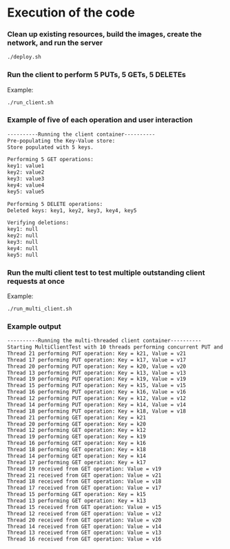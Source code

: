 # Execution of the code

### Clean up existing resources, build the images, create the network, and run the server

```bash
./deploy.sh
```

### Run the client to perform 5 PUTs, 5 GETs, 5 DELETEs

Example:

```bash
./run_client.sh
```

### Example of five of each operation and user interaction

```bash
----------Running the client container----------
Pre-populating the Key-Value store:
Store populated with 5 keys.

Performing 5 GET operations:
key1: value1
key2: value2
key3: value3
key4: value4
key5: value5

Performing 5 DELETE operations:
Deleted keys: key1, key2, key3, key4, key5

Verifying deletions:
key1: null
key2: null
key3: null
key4: null
key5: null
```

### Run the multi client test to test multiple outstanding client requests at once

Example:

```bash
./run_multi_client.sh
```

### Example output

```bash
----------Running the multi-threaded client container----------
Starting MultiClientTest with 10 threads performing concurrent PUT and GET operations.
Thread 21 performing PUT operation: Key = k21, Value = v21
Thread 17 performing PUT operation: Key = k17, Value = v17
Thread 20 performing PUT operation: Key = k20, Value = v20
Thread 13 performing PUT operation: Key = k13, Value = v13
Thread 19 performing PUT operation: Key = k19, Value = v19
Thread 15 performing PUT operation: Key = k15, Value = v15
Thread 16 performing PUT operation: Key = k16, Value = v16
Thread 12 performing PUT operation: Key = k12, Value = v12
Thread 14 performing PUT operation: Key = k14, Value = v14
Thread 18 performing PUT operation: Key = k18, Value = v18
Thread 21 performing GET operation: Key = k21
Thread 20 performing GET operation: Key = k20
Thread 12 performing GET operation: Key = k12
Thread 19 performing GET operation: Key = k19
Thread 16 performing GET operation: Key = k16
Thread 18 performing GET operation: Key = k18
Thread 14 performing GET operation: Key = k14
Thread 17 performing GET operation: Key = k17
Thread 19 received from GET operation: Value = v19
Thread 21 received from GET operation: Value = v21
Thread 18 received from GET operation: Value = v18
Thread 17 received from GET operation: Value = v17
Thread 15 performing GET operation: Key = k15
Thread 13 performing GET operation: Key = k13
Thread 15 received from GET operation: Value = v15
Thread 12 received from GET operation: Value = v12
Thread 20 received from GET operation: Value = v20
Thread 14 received from GET operation: Value = v14
Thread 13 received from GET operation: Value = v13
Thread 16 received from GET operation: Value = v16
```
